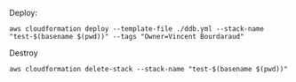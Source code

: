 Deploy:
```shell
aws cloudformation deploy --template-file ./ddb.yml --stack-name "test-$(basename $(pwd))" --tags "Owner=Vincent Bourdaraud"
```

Destroy
```shell
aws cloudformation delete-stack --stack-name "test-$(basename $(pwd))"
```
